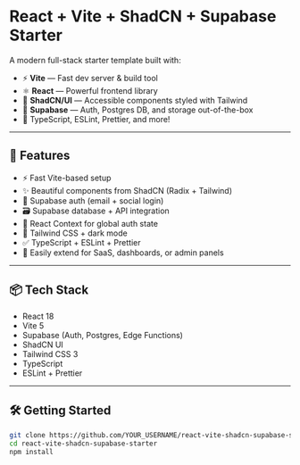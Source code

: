 # React + Vite + ShadCN + Supabase Starter

A modern full-stack starter template built with:

- ⚡ **Vite** — Fast dev server & build tool
- ⚛️ **React** — Powerful frontend library
- 🎨 **ShadCN/UI** — Accessible components styled with Tailwind
- 🔐 **Supabase** — Auth, Postgres DB, and storage out-of-the-box
- 🧪 TypeScript, ESLint, Prettier, and more!

---

## 🚀 Features

- ⚡ Fast Vite-based setup
- ✨ Beautiful components from ShadCN (Radix + Tailwind)
- 🔐 Supabase auth (email + social login)
- 🗃️ Supabase database + API integration
- 🧠 React Context for global auth state
- 💅 Tailwind CSS + dark mode
- ✅ TypeScript + ESLint + Prettier
- 🔄 Easily extend for SaaS, dashboards, or admin panels

---

## 📦 Tech Stack

- React 18
- Vite 5
- Supabase (Auth, Postgres, Edge Functions)
- ShadCN UI
- Tailwind CSS 3
- TypeScript
- ESLint + Prettier

---

## 🛠️ Getting Started

```bash
git clone https://github.com/YOUR_USERNAME/react-vite-shadcn-supabase-starter.git
cd react-vite-shadcn-supabase-starter
npm install
```

